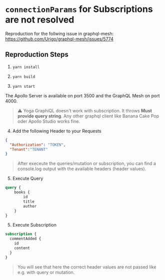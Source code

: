 # `connectionParams` for Subscriptions are not resolved 

Reproduction for the follwing issue in graphql-mesh: https://github.com/Urigo/graphql-mesh/issues/5774


## Reproduction Steps

1. `yarn install`

2. `yarn build`

3. `yarn start`

The Apollo Server is available on port 3500 and the GraphQL Mesh on port 4000.

> ⚠️ Yoga GraphiQL doesn't work with subscription. It throws **Must provide query string**. Any other graphql client like Banana Cake Pop oder Apollo Studio works fine.

4. Add the following Header to your Requests

```json
{
  "Authorization": "TOKEN",
  "Tenant":"TENANT"
}
````

> After execeute the queries/mutation or subscription, you can find a console.log output with the available headers (header values).

5. Execute Query

```graphql
query {
    books {
        id
        title
        author
    }
}
```

5. Execute Subscription

```graphql
subscription {
  commentAdded {
    id
    content
  }
}
```

> You will see that here the correct header values are not passed like e.g. with query or mutation.